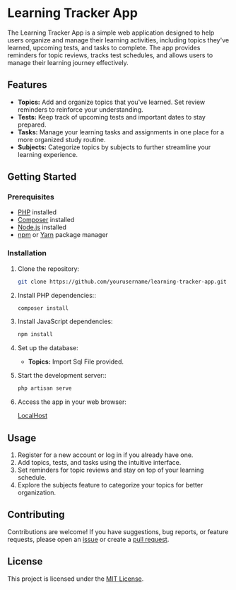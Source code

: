 # Learning Tracker App

The Learning Tracker App is a simple web application designed to help users organize and manage their learning activities, including topics they've learned, upcoming tests, and tasks to complete. The app provides reminders for topic reviews, tracks test schedules, and allows users to manage their learning journey effectively.

## Features

- **Topics:** Add and organize topics that you've learned. Set review reminders to reinforce your understanding.
- **Tests:** Keep track of upcoming tests and important dates to stay prepared.
- **Tasks:** Manage your learning tasks and assignments in one place for a more organized study routine.
- **Subjects:** Categorize topics by subjects to further streamline your learning experience.

## Getting Started

### Prerequisites

- [PHP](https://www.php.net/) installed
- [Composer](https://getcomposer.org/) installed
- [Node.js](https://nodejs.org/) installed
- [npm](https://www.npmjs.com/) or [Yarn](https://yarnpkg.com/) package manager

### Installation

1. Clone the repository:

   ```bash
   git clone https://github.com/yourusername/learning-tracker-app.git

2. Install PHP dependencies::

   ```bash
   composer install
3. Install JavaScript dependencies:

   ```bash
   npm install
   
4. Set up the database:
    - **Topics:** Import Sql File provided.
      
5. Start the development server::

   ```bash
   php artisan serve
6. Access the app in your web browser:

   [LocalHost](http://localhost:8000)


## Usage

1. Register for a new account or log in if you already have one.
2. Add topics, tests, and tasks using the intuitive interface.
3. Set reminders for topic reviews and stay on top of your learning schedule.
4. Explore the subjects feature to categorize your topics for better organization.

## Contributing

Contributions are welcome! If you have suggestions, bug reports, or feature requests, please open an [issue](link-to-issue-page) or create a [pull request](link-to-pull-request-page).

## License

This project is licensed under the [MIT License](LICENSE).

   
   

   
